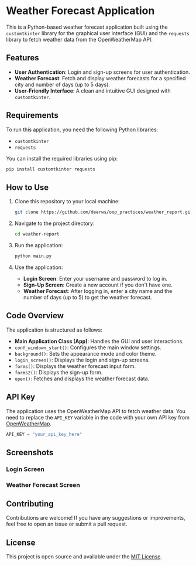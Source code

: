 # Weather Forecast Application

This is a Python-based weather forecast application built using the `customtkinter` library for the graphical user interface (GUI) and the `requests` library to fetch weather data from the OpenWeatherMap API.

## Features

- **User Authentication**: Login and sign-up screens for user authentication.
- **Weather Forecast**: Fetch and display weather forecasts for a specified city and number of days (up to 5 days).
- **User-Friendly Interface**: A clean and intuitive GUI designed with `customtkinter`.

## Requirements

To run this application, you need the following Python libraries:

- `customtkinter`
- `requests`

You can install the required libraries using pip:

```bash
pip install customtkinter requests
```

## How to Use

1. Clone this repository to your local machine:
   ```bash
   git clone https://github.com/deerws/oop_practices/weather_report.git
   ```

2. Navigate to the project directory:
   ```bash
   cd weather-report
   ```

3. Run the application:
   ```bash
   python main.py
   ```

4. Use the application:
   - **Login Screen**: Enter your username and password to log in.
   - **Sign-Up Screen**: Create a new account if you don't have one.
   - **Weather Forecast**: After logging in, enter a city name and the number of days (up to 5) to get the weather forecast.

## Code Overview

The application is structured as follows:

- **Main Application Class (App)**: Handles the GUI and user interactions.
- `conf_windown_start()`: Configures the main window settings.
- `background()`: Sets the appearance mode and color theme.
- `login_screen()`: Displays the login and sign-up screens.
- `forms()`: Displays the weather forecast input form.
- `forms2()`: Displays the sign-up form.
- `open()`: Fetches and displays the weather forecast data.

## API Key

The application uses the OpenWeatherMap API to fetch weather data. You need to replace the `API_KEY` variable in the code with your own API key from [OpenWeatherMap](https://openweathermap.org/api).

```python
API_KEY = "your_api_key_here"
```

## Screenshots

### Login Screen
<!-- Add your login screen screenshot here -->

### Weather Forecast Screen
<!-- Add your weather forecast screen screenshot here -->

## Contributing

Contributions are welcome! If you have any suggestions or improvements, feel free to open an issue or submit a pull request.

## License

This project is open source and available under the [MIT License](LICENSE).
